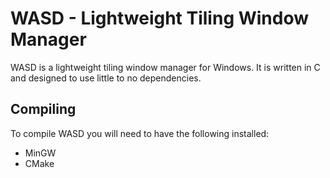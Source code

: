 # WASD - Lightweight Tiling Window Manager

WASD is a lightweight tiling window manager for Windows. It is written in C and designed to use little to no dependencies.

## Compiling

To compile WASD you will need to have the following installed:

- MinGW
- CMake